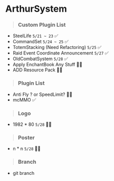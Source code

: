 # ArthurSystem

>### Custom Plugin List
* SteelLife `5/21 ~ 23` ✅
* CommandSet  `5/24 ~ 25` ✅
* TotemStacking (Need Refactoring) `5/25` ✅ 
* Raid Event Coordinate Announcement `5/27` ✅
* OldCombatSystem `5/28` ✅
* Apply EnchantBook Any Stuff 👨‍💻
* ADD Resource Pack 👨‍💻

>### Plugin List
* Anti Fly ? or SpeedLimit? 👨‍💻
* mcMMO ✅

>### Logo
* 1982 * 80 `5/28` 👨‍💻

>### Poster
* n * n `5/28` 👨‍💻

>### Branch
 
* git branch